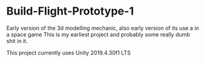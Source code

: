 # Build-Flight-Prototype-1
Early version of the 3d modelling mechanic, also early version of its use a in a space game
This is my earliest project and probably some really dumb shit in it.

This project currently uses Unity 2019.4.30f1 LTS

